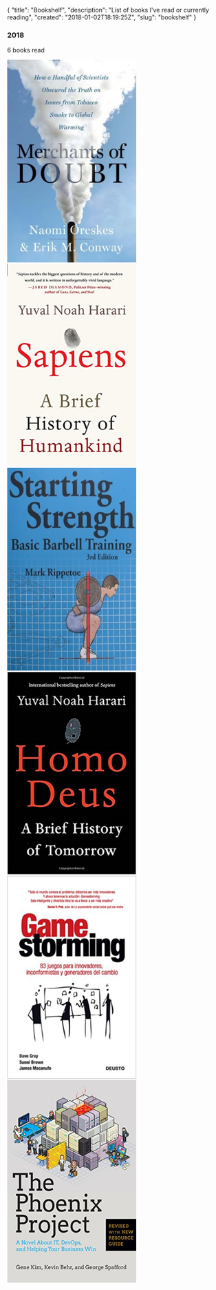 { 
"title": "Bookshelf", 
"description": "List of books I've read or currently reading", 
"created": "2018-01-02T18:19:25Z", 
"slug": "bookshelf"
}

### 2018
 
6 books read
 
 <a href="http://amzn.to/2D918Oj">
 <img style="display:inline;margin-right: 15px;" src="/assets/img/books/merchants-of-doubt.jpg" width="300" height="470" /></a><a href="http://amzn.to/2EFAYyQ"><img src="/assets/img/books/sapiens.jpg" style="display:inline" width="300" height="470" /></a><a href="http://amzn.to/2EGveoP"><img src="/assets/img/books/startingstrength.jpg" style="display:inline;margin-right: 15px;" width="300" height="470" /></a><a href="http://amzn.to/2naneFd"><img style="display:inline" width="300" height="470" src="assets/img/books/deus.jpg" /></a><a href="http://amzn.to/2H88f87"><img style="display:inline;margin-right: 15px;" width="300" height="470" src="assets/img/books/game_storming.jpg" /></a><a href="http://amzn.to/2CDb7Go"><img style="display:inline;" width="300" height="470" src="assets/img/books/phoenix_project.jpg" /></a>

 
 
 
 
